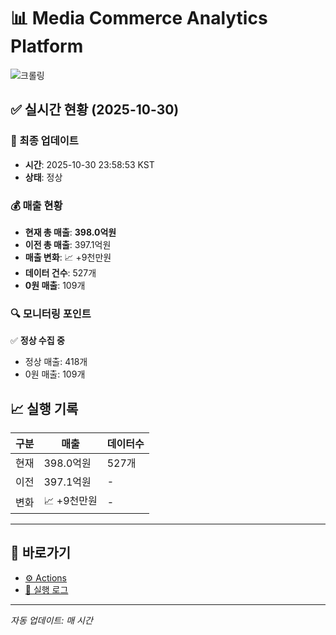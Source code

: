 # 📊 Media Commerce Analytics Platform

![크롤링](https://img.shields.io/badge/크롤링-정상-green)

## ✅ 실시간 현황 (2025-10-30)

### 📍 최종 업데이트
- **시간**: 2025-10-30 23:58:53 KST
- **상태**: 정상

### 💰 매출 현황
- **현재 총 매출**: **398.0억원**
- **이전 총 매출**: 397.1억원
- **매출 변화**: 📈 +9천만원
- **데이터 건수**: 527개
- **0원 매출**: 109개

### 🔍 모니터링 포인트

✅ **정상 수집 중**
- 정상 매출: 418개
- 0원 매출: 109개


## 📈 실행 기록

| 구분 | 매출 | 데이터수 |
|------|------|----------|
| 현재 | 398.0억원 | 527개 |
| 이전 | 397.1억원 | - |
| 변화 | 📈 +9천만원 | - |

---

## 🔗 바로가기

- [⚙️ Actions](../../actions)
- [📝 실행 로그](../../actions/workflows/daily_scraping.yml)

---

*자동 업데이트: 매 시간*
